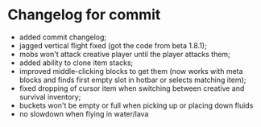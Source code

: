 # Changelog for commit
- added commit changelog;
- jagged vertical flight fixed (got the code from beta 1.8.1);
- mobs won't attack creative player until the player attacks them;
- added ability to clone item stacks;
- improved middle-clicking blocks to get them (now works with meta blocks and finds first empty slot in hotbar or selects matching item);
- fixed dropping of cursor item when switching between creative and survival inventory;
- buckets won't be empty or full when picking up or placing down fluids
- no slowdown when flying in water/lava